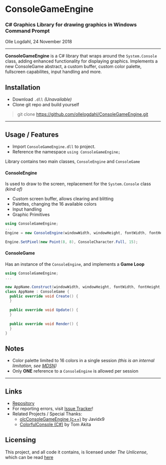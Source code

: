 # ConsoleGameEngine
### C# Graphics Library for drawing graphics in Windows Command Prompt
Olle Logdahl, 24 November 2018

---
**ConsoleGameEngine** is a C# library that wraps around the `System.Console` class, adding enhanced functionality for displaying graphics. Implements a new ConsoleGame abstract, a custom buffer, custom color palette, fullscreen capabilites, input handling and more.

## Installation
- Download `.dll` *(Unavailable)*
- Clone git repo and build yourself
> git clone https://github.com/ollelogdahl/ConsoleGameEngine.git

---

## Usage / Features
- Import `ConsoleGameEngine.dll` to project.
- Reference the namespace `using ConsoleGameEngine;`

Library contains two main classes, `ConsoleEngine` and `ConsoleGame`
#### ConsoleEngine
Is used to draw to the screen, replacement for the `System.Console` class *(kind of)*

- Custom screen buffer, allows clearing and blitting
- Palettes, changing the 16 available colors
- Input handling
- Graphic Primitives

```c#
using ConsoleGameEngine;
...
Engine = new ConsoleEngine(windowWidth, windowHeight, fontWidth, fontHeight);

Engine.SetPixel(new Point(8, 8), ConsoleCharacter.Full, 15);

```


#### ConsoleGame
Has an instance of the `ConsoleEngine`, and implements a **Game Loop**

```c#
using ConsoleGameEngine;
...

new AppName.Construct(windowWidth, windowHeight, fontWidth, fontHeight, FramerateMode.Unlimited);
class AppName : ConsoleGame {
  public override void Create() {
  }
  
  public override void Update() {
  }
  
  public override void Render() {
  }
}
```

## Notes
- Color palette limited to 16 colors in a single session *(this is an internal limitation, see [MDSN](https://docs.microsoft.com/en-us/windows/console/console-screen-buffer-infoex))*
- Only **ONE** reference to a `ConsoleEngine` is allowed per session

---

## Links

- [Repository](https://github.com/ollelogdahl/ConsoleGameEngine/)
- For reporting errors, visit [Issue Tracker](https://github.com/ollelogdahl/ConsoleGameEngine/issues)!
- Related Projects / Special Thanks:
    - [olcConsoleGameEngine (c++)](https://github.com/OneLoneCoder/videos/blob/master/olcConsoleGameEngine.h) by Javidx9
    - [ColorfulConsole (C#)](http://colorfulconsole.com/) by Tom Akita

## Licensing

This project, and all code it contains, is licensed under *The Unlicense*, which can be read [here](UNLICENSE)
